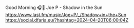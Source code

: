 Good Morning 🎧🎵 Joe P - Shadow in the Sun  https://www.last.fm/music/Joe+P/_/Shadow+in+the+Sun https://social.dfaria.eu/?hashtag=2024-04-20T06:00:04Z